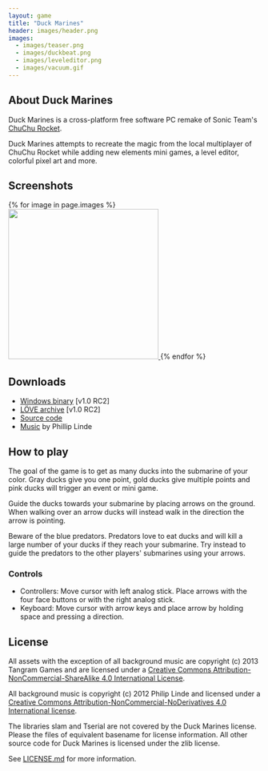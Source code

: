 ```yaml
---
layout: game
title: "Duck Marines"
header: images/header.png
images:
  - images/teaser.png
  - images/duckbeat.png
  - images/leveleditor.png
  - images/vacuum.gif
---
```

## About Duck Marines ##

Duck Marines is a cross-platform free software PC remake of Sonic Team's [ChuChu Rocket](http://en.wikipedia.org/wiki/ChuChu_Rocket!).

Duck Marines attempts to recreate the magic from the local multiplayer of ChuChu Rocket while adding new elements mini games, a level editor,
colorful pixel art and more.

## Screenshots ##
<div class="centered-div">
{% for image in page.images %}
<a href="{{ image }}">
	<img src="{{ image }}" width="300" class="game-thumb" />
</a>
{% endfor %}
</div>

## Downloads ##

* [Windows binary](https://github.com/SimonLarsen/duckmarines/releases/download/v1.0-rc2/duckmarines-1.0-rc2-win32.zip) [v1.0 RC2]
* [LÖVE archive](https://github.com/SimonLarsen/duckmarines/releases/download/v1.0-rc2/duckmarines-1.0-rc2.love) [v1.0 RC2]
* [Source code](https://github.com/SimonLarsen/duckmarines)
* [Music](http://telefuturenow.com/linde-stone-soup/) by Phillip Linde

## How to play ##

The goal of the game is to get as many ducks into the submarine of your color. Gray ducks give you one point, gold ducks give multiple points and pink ducks will trigger an event or mini game.

Guide the ducks towards your submarine by placing arrows on the ground. When walking over an arrow ducks will instead walk in the direction the arrow is pointing.

Beware of the blue predators. Predators love to eat ducks and will kill a large number of your ducks if they reach your submarine. Try instead to guide the predators to the other players' submarines
using your arrows.

### Controls ###

* Controllers: Move cursor with left analog stick. Place arrows with the four face buttons or with the right analog stick.
* Keyboard: Move cursor with arrow keys and place arrow by holding space and pressing a direction.

## License ##

All assets with the exception of all background music are copyright (c) 2013 Tangram Games and are licensed under a
[Creative Commons Attribution-NonCommercial-ShareAlike 4.0 International License](http://creativecommons.org/licenses/by-nc-sa/4.0/).

All background music is copyright (c) 2012 Philip Linde and licensed under a
[Creative Commons Attribution-NonCommercial-NoDerivatives 4.0 International license](http://creativecommons.org/licenses/by-nc-nd/4.0/).

The libraries slam and Tserial are not covered by the Duck Marines license.
Please the files of equivalent basename for license information.
All other source code for Duck Marines is licensed under the zlib license.

See [LICENSE.md](https://raw.githubusercontent.com/SimonLarsen/duckmarines/master/LICENSE.md) for more information.
